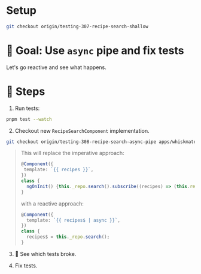 # Setup

```sh
git checkout origin/testing-307-recipe-search-shallow
```

# 🎯 Goal: Use `async` pipe and fix tests

Let's go reactive and see what happens.

# 📝 Steps

1. Run tests:

```sh
pnpm test --watch
```

2. Checkout new `RecipeSearchComponent` implementation.

```sh
git checkout origin/testing-308-recipe-search-async-pipe apps/whiskmate/src/app/recipe/recipe-search.component.ts
```

> This will replace the imperative approach:
>
> ```ts
> @Component({
>  template: `{{ recipes }}`,
> })
> class {
>   ngOnInit() {this._repo.search().subscribe((recipes) => (this.recipes = recipes));
> }
> ```
>
> with a reactive approach:
>
> ```ts
> @Component({
>   template: `{{ recipes$ | async }}`,
> })
> class {
>   recipes$ = this._repo.search();
> }
> ```

3. 👀 See which tests broke.

4. Fix tests.
